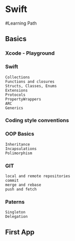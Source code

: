 # Swift 

#Learning Path

## Basics

### Xcode - Playground

### Swift
```
Collections
Functions and closures
Structs, Classes, Enums
Extensions
Protocols
PropertyWrappers
ARC
Generics
```

### Coding style conventions


### OOP Basics
```
Inheritance
Incapsulations
Polimorphism
```

### GIT
```
local and remote repositories
commit
merge and rebase
push and fetch
```

### Paterns
```
Singleton
Delegation
```


## First App
